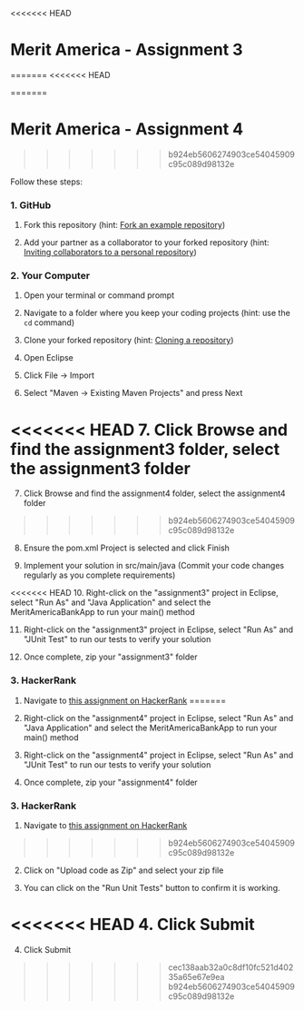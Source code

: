 <<<<<<< HEAD
# Merit America - Assignment 3
=======
<<<<<<< HEAD

=======
# Merit America - Assignment 4
>>>>>>> b924eb5606274903ce54045909c95c089d98132e

Follow these steps:

### 1. GitHub

  1. Fork this repository (hint: [Fork an example repository](https://help.github.com/en/github/getting-started-with-github/fork-a-repo#fork-an-example-repository))

  2. Add your partner as a collaborator to your forked repository (hint: [Inviting collaborators to a personal repository](https://help.github.com/en/github/setting-up-and-managing-your-github-user-account/inviting-collaborators-to-a-personal-repository))

### 2. Your Computer

  1. Open your terminal or command prompt

  2. Navigate to a folder where you keep your coding projects (hint: use the `cd` command)

  3. Clone your forked repository (hint: [Cloning a repository](https://help.github.com/en/github/creating-cloning-and-archiving-repositories/cloning-a-repository))

  4. Open Eclipse

  5. Click File -> Import

  6. Select "Maven -> Existing Maven Projects" and press Next

<<<<<<< HEAD
  7. Click Browse and find the assignment3 folder, select the assignment3 folder
=======
  7. Click Browse and find the assignment4 folder, select the assignment4 folder
>>>>>>> b924eb5606274903ce54045909c95c089d98132e

  8. Ensure the pom.xml Project is selected and click Finish

  9. Implement your solution in src/main/java (Commit your code changes regularly as you complete requirements)

<<<<<<< HEAD
  10. Right-click on the "assignment3" project in Eclipse, select "Run As" and "Java Application" and select the MeritAmericaBankApp to run your main() method

  11. Right-click on the "assignment3" project in Eclipse, select "Run As" and "JUnit Test" to run our tests to verify your solution

  12. Once complete, zip your "assignment3" folder

### 3. HackerRank

  1. Navigate to [this assignment on HackerRank](https://www.hackerrank.com/tests/9gijn2ci62c/42c9d24a2b1f9053efe23674fe242bd1?try_test=true)
=======
  10. Right-click on the "assignment4" project in Eclipse, select "Run As" and "Java Application" and select the MeritAmericaBankApp to run your main() method

  11. Right-click on the "assignment4" project in Eclipse, select "Run As" and "JUnit Test" to run our tests to verify your solution

  12. Once complete, zip your "assignment4" folder

### 3. HackerRank

  1. Navigate to [this assignment on HackerRank](https://www.hackerrank.com/tests/17k8h2gero8/43d79ef8fa941ba685d2eb7298e67ba3?try_test=true)
>>>>>>> b924eb5606274903ce54045909c95c089d98132e

  2. Click on "Upload code as Zip" and select your zip file

  3. You can click on the "Run Unit Tests" button to confirm it is working.

<<<<<<< HEAD
  4. Click Submit
=======
  4. Click Submit
>>>>>>> cec138aab32a0c8df10fc521d40235a65e67e9ea
>>>>>>> b924eb5606274903ce54045909c95c089d98132e

